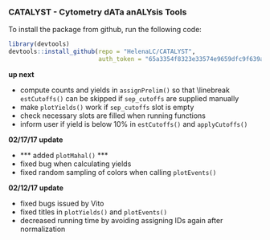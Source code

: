 ### CATALYST - Cytometry dATa anALYsis Tools

To install the package from github, run the following code:

```r
library(devtools)
devtools::install_github(repo = "HelenaLC/CATALYST", 
                         auth_token = "65a3354f8323e33574e9659dfc9f639a47149e47")
```

**up next**

- compute counts and yields in `assignPrelim()` so that \linebreak `estCutoffs()` can be skipped if `sep_cutoffs` are supplied manually
- make `plotYields()` work if `sep_cutoffs` slot is empty
- check necessary slots are filled when running functions
- inform user if yield is below 10% in `estCutoffs()` and `applyCutoffs()`

**02/17/17 update**

- *** added `plotMahal()` ***
- fixed bug when calculating yields
- fixed random sampling of colors when calling `plotEvents()`

**02/12/17 update**

- fixed bugs issued by Vito
- fixed titles in `plotYields()` and `plotEvents()`
- decreased running time by avoiding assigning IDs again after normalization
